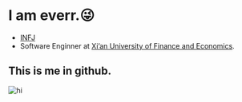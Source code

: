 # I am everr.😜

- [INFJ](https://www.16personalities.com/infj-conclusion)
- Software Enginner at [Xi’an University of Finance and Economics](https://www.xaufe.edu.cn/).


## This is me in github.
![hi](https://github-readme-stats.vercel.app/api?username=everrwsr)
